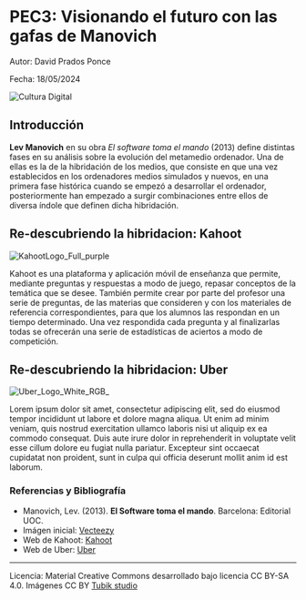 # PEC3: Visionando el futuro con las gafas de Manovich 


Autor: David Prados Ponce


Fecha: 18/05/2024

![Cultura Digital](https://github.com/DavidUoc1/PEC3_Manovich_Reloaded/assets/169718411/42c50cb9-95bd-4d5c-a2a2-6bd861a61955)



## Introducción


**Lev Manovich** en su obra *El software toma el mando* (2013) define distintas fases en su análisis sobre la evolución del metamedio ordenador. Una de ellas es la de la hibridación de los medios, que consiste en que una vez establecidos en los ordenadores medios simulados y nuevos, en una primera fase histórica cuando se empezó a desarrollar el ordenador, posteriormente han empezado a surgir combinaciones entre ellos de diversa índole que definen dicha hibridación.


## Re-descubriendo la hibridacion: Kahoot 
![KahootLogo_Full_purple](https://github.com/DavidUoc1/PEC3_Manovich_Reloaded/assets/169718411/2218f14f-2d73-45c1-a595-552fa533c4f5)

Kahoot es una plataforma y aplicación móvil de enseñanza que permite, mediante preguntas y respuestas a modo de juego, repasar conceptos de la temática que se desee. También permite crear por parte del profesor una serie de preguntas, de las materias que consideren y con los materiales de referencia correspondientes, para que los alumnos las respondan en un tiempo determinado. Una vez respondida cada pregunta y al finalizarlas todas se ofrecerán una serie de estadísticas de aciertos a modo de competición.

## Re-descubriendo la hibridacion: Uber
![Uber_Logo_White_RGB_](https://github.com/DavidUoc1/PEC3_Manovich_Reloaded/assets/169718411/c5d4cc77-1f77-4e8c-a3ff-7759f0c2d1f0)




Lorem ipsum dolor sit amet, consectetur adipiscing elit, sed do eiusmod tempor incididunt ut labore et dolore magna aliqua. Ut enim ad minim veniam, quis nostrud exercitation ullamco laboris nisi ut aliquip ex ea commodo consequat. Duis aute irure dolor in reprehenderit in voluptate velit esse cillum dolore eu fugiat nulla pariatur. Excepteur sint occaecat cupidatat non proident, sunt in culpa qui officia deserunt mollit anim id est laborum.


### Referencias y Bibliografía

* Manovich, Lev. (2013). **El Software toma el mando**. Barcelona: Editorial UOC.
* Imágen inicial: [Vecteezy](https://support.vecteezy.com/lang/es/)
* Web de Kahoot: [Kahoot](https://kahoot.com/)
* Web de Uber: [Uber](https://www.uber.com/es/es-es/)


----

Licencia: Material Creative Commons desarrollado bajo licencia CC BY-SA 4.0. Imágenes CC BY [Tubik studio](https://blog.tubikstudio.com/how-to-create-original-flat-illustrations-designers-tips/) 
